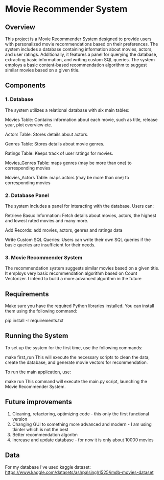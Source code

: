 # Movie Recommender System

## Overview
This project is a Movie Recommender System designed to provide users with personalized movie recommendations based on their preferences. The system includes a database containing information about movies, actors, and user ratings. Additionally, it features a panel for querying the database, extracting basic information, and writing custom SQL queries. The system employs a basic content-based recommendation algorithm to suggest similar movies based on a given title.

## Components
### 1. Database
The system utilizes a relational database with six main tables:

Movies Table: Contains information about each movie, such as title, release year, plot overview etc.

Actors Table: Stores details about actors.

Genres Table: Stores details about movie genres.

Ratings Table: Keeps track of user ratings for movies.

Movies_Genres Table: maps genres (may be more than one) to corresponding movies

Movies_Actors Table: maps actors (may be more than one) to corresponding movies

### 2. Database Panel

The system includes a panel for interacting with the database. Users can:

Retrieve Basuc Information: Fetch details about movies, actors, the highest and lowest rated movies and many more.

Add Records: add movies, actors, genres and ratings data

Write Custom SQL Queries: Users can write their own SQL queries if the basic queries are insufficient for their needs.

### 3. Movie Recommender System
The recommendation system suggests similar movies based on a given title. It employs very basic recommendation algorithm based on Count Vectorizer. I intend to build a more advanced algorithm in the future

## Requirements
Make sure you have the required Python libraries installed. You can install them using the following command:

pip install -r requirements.txt

## Running the System

To set up the system for the first time, use the following commands:

make first_run
This will execute the necessary scripts to clean the data, create the database, and generate movie vectors for recommendation.

To run the main application, use:

make run
This command will execute the main.py script, launching the Movie Recommender System.

## Future improvements

  1. Cleaning, refactoring, optimizing code - this only the first functional version
  2. Changing GUI to something more advanced and modern - I am using tkinter which is not the best
  3. Better recommendation algoritm
  4. Increase and update database - for now it is only about 10000 movies

## Data

For my database I've used kaggle dataset: https://www.kaggle.com/datasets/ashpalsingh1525/imdb-movies-dataset
